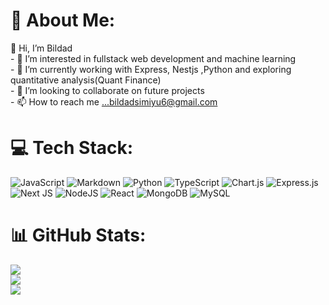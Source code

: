 # 💫 About Me:
👋 Hi, I’m Bildad<br>- 👀 I’m interested in fullstack web development and machine learning<br>- 🌱 I’m currently working with Express, Nestjs ,Python and exploring quantitative analysis(Quant Finance)<br>- 💞️ I’m looking to collaborate on future projects<br>- 📫 How to reach me ...bildadsimiyu6@gmail.com<br>

<!--
## 🌐 Socials:
[![email](https://img.shields.io/badge/Email-D14836?logo=gmail&logoColor=white)](mailto:bildadsimiyu6@gmail.com) -->

# 💻 Tech Stack:
![JavaScript](https://img.shields.io/badge/javascript-%23323330.svg?style=for-the-badge&logo=javascript&logoColor=%23F7DF1E) ![Markdown](https://img.shields.io/badge/markdown-%23000000.svg?style=for-the-badge&logo=markdown&logoColor=white) ![Python](https://img.shields.io/badge/python-3670A0?style=for-the-badge&logo=python&logoColor=ffdd54) ![TypeScript](https://img.shields.io/badge/typescript-%23007ACC.svg?style=for-the-badge&logo=typescript&logoColor=white) ![Chart.js](https://img.shields.io/badge/chart.js-F5788D.svg?style=for-the-badge&logo=chart.js&logoColor=white) ![Express.js](https://img.shields.io/badge/express.js-%23404d59.svg?style=for-the-badge&logo=express&logoColor=%2361DAFB) ![Next JS](https://img.shields.io/badge/Next-black?style=for-the-badge&logo=next.js&logoColor=white) ![NodeJS](https://img.shields.io/badge/node.js-6DA55F?style=for-the-badge&logo=node.js&logoColor=white) ![React](https://img.shields.io/badge/react-%2320232a.svg?style=for-the-badge&logo=react&logoColor=%2361DAFB) ![MongoDB](https://img.shields.io/badge/MongoDB-%234ea94b.svg?style=for-the-badge&logo=mongodb&logoColor=white) ![MySQL](https://img.shields.io/badge/mysql-4479A1.svg?style=for-the-badge&logo=mysql&logoColor=white)  
# 📊 GitHub Stats:
![](https://github-readme-stats.vercel.app/api?username=rawbil&theme=dark&hide_border=false&include_all_commits=true&count_private=false)<br/>
![](https://github-readme-streak-stats.herokuapp.com/?user=rawbil&theme=dark&hide_border=false)<br/>
![](https://github-readme-stats.vercel.app/api/top-langs/?username=rawbil&theme=dark&hide_border=false&include_all_commits=true&count_private=false&layout=compact)
<!--
### ✍️ Random Dev Quote
![](https://quotes-github-readme.vercel.app/api?type=vertical&theme=radical)

<!-- Proudly created with GPRM ( https://gprm.itsvg.in ) -->

<!---
bilsim-code/bilsim-code is a ✨ special ✨ repository because its `README.md` (this file) appears on your GitHub profile.
You can click the Preview link to take a look at your changes.
--->
